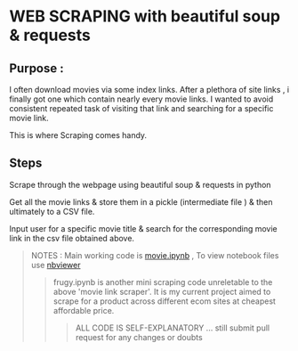 # WEB SCRAPING  with beautiful soup & requests


## Purpose : 

I often download movies via some index links. After a plethora of site links , i finally got one which contain nearly every
movie links. 
I wanted to avoid consistent repeated task of visiting that link and searching for a specific movie link.

This is where Scraping comes handy.

## Steps
Scrape through the webpage using beautiful soup & requests in python

Get all the movie links & store them in a pickle (intermediate file )  & then ultimately to a CSV file.

Input user for a specific movie title & search for the corresponding movie link in the csv file obtained above.


>NOTES : Main working code is [movie.ipynb]() ,
>   To view notebook files use [nbviewer](https://nbviewer.jupyter.org) 
>>   frugy.ipynb  is another mini scraping code unreletable to the above 'movie link scraper'. It is my current project aimed to scrape for a product across different ecom sites at cheapest affordable price.
>>> ALL CODE IS SELF-EXPLANATORY ... still submit pull request for any changes or doubts 
